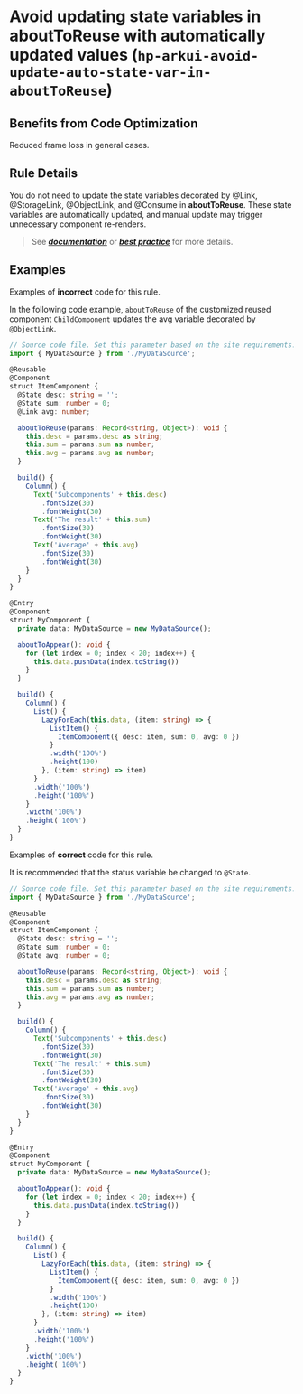 # Avoid updating state variables in aboutToReuse with automatically updated values (`hp-arkui-avoid-update-auto-state-var-in-aboutToReuse`)

## Benefits from Code Optimization
Reduced frame loss in general cases.

## Rule Details
You do not need to update the state variables decorated by @Link, @StorageLink, @ObjectLink, and @Consume in **aboutToReuse**. These state variables are automatically updated, and manual update may trigger unnecessary component re-renders.

> See [***documentation***](https://developer.huawei.com/consumer/{{region}}/doc/harmonyos-guides-{{apiVersion}}/ide_hp-arkui-abouttoreuse-{{apiVersion}}) or [***best practice***](https://developer.huawei.com/consumer/cn/doc/best-practices-V5/bpta-component-reuse-V5#section4470171391314) for more details.

## Examples

Examples of **incorrect** code for this rule.

In the following code example, `aboutToReuse` of the customized reused component `ChildComponent` updates the avg variable decorated by `@ObjectLink`.

```ts
// Source code file. Set this parameter based on the site requirements.
import { MyDataSource } from './MyDataSource';

@Reusable
@Component
struct ItemComponent {
  @State desc: string = '';
  @State sum: number = 0;
  @Link avg: number;

  aboutToReuse(params: Record<string, Object>): void {
    this.desc = params.desc as string;
    this.sum = params.sum as number;
    this.avg = params.avg as number;
  }

  build() {
    Column() {
      Text('Subcomponents' + this.desc)
        .fontSize(30)
        .fontWeight(30)
      Text('The result' + this.sum)
        .fontSize(30)
        .fontWeight(30)
      Text('Average' + this.avg)
        .fontSize(30)
        .fontWeight(30)
    }
  }
}

@Entry
@Component
struct MyComponent {
  private data: MyDataSource = new MyDataSource();

  aboutToAppear(): void {
    for (let index = 0; index < 20; index++) {
      this.data.pushData(index.toString())
    }
  }

  build() {
    Column() {
      List() {
        LazyForEach(this.data, (item: string) => {
          ListItem() {
            ItemComponent({ desc: item, sum: 0, avg: 0 })
          }
          .width('100%')
          .height(100)
        }, (item: string) => item)
      }
      .width('100%')
      .height('100%')
    }
    .width('100%')
    .height('100%')
  }
}
```

Examples of **correct** code for this rule.

It is recommended that the status variable be changed to `@State`.
```ts
// Source code file. Set this parameter based on the site requirements.
import { MyDataSource } from './MyDataSource';

@Reusable
@Component
struct ItemComponent {
  @State desc: string = '';
  @State sum: number = 0;
  @State avg: number = 0;

  aboutToReuse(params: Record<string, Object>): void {
    this.desc = params.desc as string;
    this.sum = params.sum as number;
    this.avg = params.avg as number;
  }

  build() {
    Column() {
      Text('Subcomponents' + this.desc)
        .fontSize(30)
        .fontWeight(30)
      Text('The result' + this.sum)
        .fontSize(30)
        .fontWeight(30)
      Text('Average' + this.avg)
        .fontSize(30)
        .fontWeight(30)
    }
  }
}

@Entry
@Component
struct MyComponent {
  private data: MyDataSource = new MyDataSource();

  aboutToAppear(): void {
    for (let index = 0; index < 20; index++) {
      this.data.pushData(index.toString())
    }
  }

  build() {
    Column() {
      List() {
        LazyForEach(this.data, (item: string) => {
          ListItem() {
            ItemComponent({ desc: item, sum: 0, avg: 0 })
          }
          .width('100%')
          .height(100)
        }, (item: string) => item)
      }
      .width('100%')
      .height('100%')
    }
    .width('100%')
    .height('100%')
  }
}
```